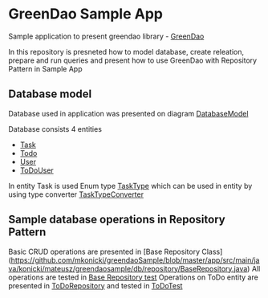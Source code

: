 # GreenDao Sample App #
Sample application to present greendao library - [GreenDao](http://greenrobot.org/greendao/)

In this repository is presneted how to model database, create releation, prepare and run queries and present how to use GreenDao with Repository Pattern in Sample App

## Database model ##
Database used in application was presented on diagram
[DatabaseModel](https://creately.com/diagram/iz4lat5e2/BsoKAwKoZzlD4iK4yR9pw431oQ%3D)

Database consists 4 entities
- [Task](https://github.com/mkonicki/greendaoSample/blob/master/app/src/main/java/konicki/mateusz/greendaosample/entites/Task.java)
- [Todo](https://github.com/mkonicki/greendaoSample/blob/master/app/src/main/java/konicki/mateusz/greendaosample/entites/ToDo.java)
- [User](https://github.com/mkonicki/greendaoSample/blob/master/app/src/main/java/konicki/mateusz/greendaosample/entites/User.java)
- [ToDoUser](https://github.com/mkonicki/greendaoSample/blob/master/app/src/main/java/konicki/mateusz/greendaosample/entites/ToDoUser.java)

In entity Task is used Enum type [TaskType](https://github.com/mkonicki/greendaoSample/blob/master/app/src/main/java/konicki/mateusz/greendaosample/entites/ToDoType.java) which can be used in entity by using type converter [TaskTypeConverter](https://github.com/mkonicki/greendaoSample/blob/master/app/src/main/java/konicki/mateusz/greendaosample/entites/ToDoTypePropertyConverter.java)


## Sample database operations in Repository Pattern ##
Basic CRUD operations are presented in [Base Repository Class] (https://github.com/mkonicki/greendaoSample/blob/master/app/src/main/java/konicki/mateusz/greendaosample/db/repository/BaseRepository.java)
All operations are tested in [Base Repository test](https://github.com/mkonicki/greendaoSample/blob/master/app/src/test/java/konicki/mateusz/greendaosample/BaseRepositoryTest.java)
Operations on ToDo entity are presented in [ToDoRepository](https://github.com/mkonicki/greendaoSample/blob/master/app/src/main/java/konicki/mateusz/greendaosample/db/repository/ToDoRepository.java)
and tested in [ToDoTest](https://github.com/mkonicki/greendaoSample/blob/master/app/src/test/java/konicki/mateusz/greendaosample/ToDoRepositoryTest.java)
